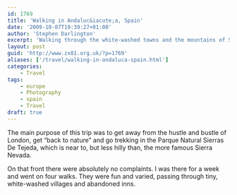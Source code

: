 ```yaml
---
id: 1769
title: 'Walking in Andaluc&iacute;a, Spain'
date: '2009-10-07T19:39:27+01:00'
author: 'Stephen Darlington'
excerpt: 'Walking through the white-washed towns and the mountains of Southern Spain.'
layout: post
guid: 'http://www.zx81.org.uk/?p=1769'
aliases: ['/travel/walking-in-andaluca-spain.html']
categories:
    - Travel
tags:
    - europe
    - Photography
    - spain
    - Travel
draft: true
---
```


The main purpose of this trip was to get away from the hustle and bustle of London, get “back to nature” and go trekking in the Parque Natural Sierras De Tejeda, which is near to, but less hilly than, the more famous Sierra Nevada.

On that front there were absolutely no complaints. I was there for a week and went on four walks. They were fun and varied, passing through tiny, white-washed villages and abandoned inns.

<div class="flickr-gallery tag" id="gallery-4d920680"><div class="fg-clear"></div> </div><div class="fg-clear"></div> <script type="text/javascript">
											jQuery(document).ready(function(){
							jQuery("#gallery-4d920680 .flickr-thumb img").flightbox({size_callback: get_sizes});
						});
										
										//-->
				</script>It’s been a while since I’ve done any walking and so was wondering about my fitness levels before I set off but I didn’t have too much trouble — I got a little bit out of breath on some of the steeper uphill sections and my knees groaned when going downhill. The worst bits were the steep downhill on lose rocks and scree. Fortunately I stayed mostly upright with just a few minor scuffs to show for it.

Some of the hardest parts of the trekking were down to the weather. It had been an incredibly hot summer, even by the standards of southern Spain. Fortunately there was only one day where, shortly after lunch, I was wilting under the direct sun with little shade and a dwindling supply of water. A few weeks earlier and I would have had difficulties on most of the walks, even with factor fifty sun cream and more water than I would have been comfortable carrying!

On the plus side, the streams were almost dry which made the many crossings significantly easier; staying dry would have been much harder back in April or May.

Despite having enjoyed the walking, I did chicken out of the last day — an ascent of Cerro Lucero — in favour of a more thorough look around [Competa](http://www.zx81.org.uk/travel/canillas-de-albaida-spain.html) and some well-deserved relaxation. This was, after all, a holiday!